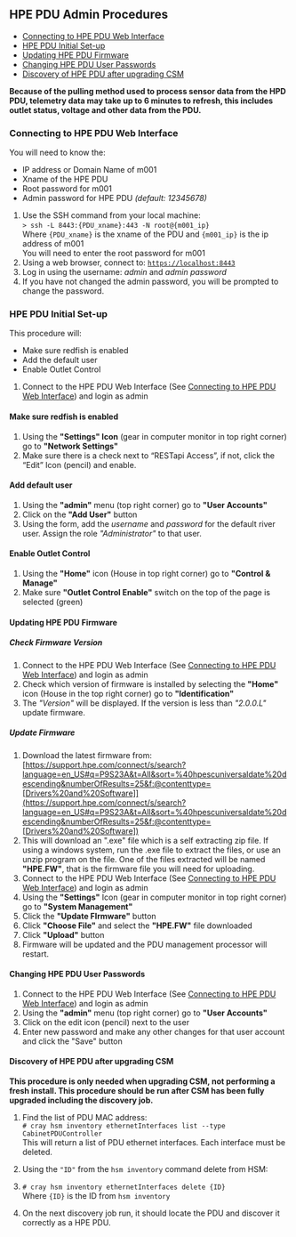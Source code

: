 ## HPE PDU Admin Procedures
* [Connecting to HPE PDU Web Interface](#connecting-to-hpe-pdu-web-interface)
* [HPE PDU Initial Set-up](#hpe-pdu-initial-set-up)
* [Updating HPE PDU Firmware](#updating-hpe-pdu-firmware)
* [Changing HPE PDU User Passwords](#changing-hpe-pdu-user-passwords)
* [Discovery of HPE PDU after upgrading CSM](#discovery-of-hpe-pdu-after-upgrading-csm)

**Because of the pulling method used to process sensor data from the HPD PDU, telemetry data may take up to 6 minutes to refresh, this includes outlet status, voltage and other data from the PDU.**


### Connecting to HPE PDU Web Interface
You will need to know the:
* IP address or Domain Name of m001
* Xname of the HPE PDU
* Root password for m001
* Admin password for HPE PDU _(default: 12345678)_

1. Use the SSH command from your local machine:\
`> ssh -L 8443:{PDU_xname}:443 -N root@{m001_ip}`\
Where `{PDU_xname}` is the xname of the PDU and `{m001_ip}` is the ip address of m001\
You will need to enter the root password for m001
2. Using a web browser, connect to: [`https://localhost:8443`](https://localhost:8443)
3. Log in using the username: _admin_ and _admin password_
4. If you have not changed the admin password, you will be prompted to change the password.

### HPE PDU Initial Set-up
This procedure will:
* Make sure redfish is enabled
* Add the default user
* Enable Outlet Control

1. Connect to the HPE PDU Web Interface (See [Connecting to HPE PDU Web Interface](#connecting-to-hpe-pdu-web-interface)) and login as admin

#### Make sure redfish is enabled
1. Using the **"Settings" Icon** (gear in computer monitor in top right corner) go to **"Network Settings"**
2. Make sure there is a check next to “RESTapi Access”, if not, click the “Edit” Icon (pencil) and enable.

#### Add default user
1. Using the **"admin"** menu (top right corner) go to **"User Accounts"**
2. Click on the **"Add User"** button
3. Using the form, add the _username_ and _password_ for the default river user.  Assign the role _"Administrator"_ to that user.

#### Enable Outlet Control
1. Using the **"Home"** icon (House in top right corner) go to **"Control & Manage"**
2. Make sure **"Outlet Control Enable"** switch on the top of the page is selected (green)

#### Updating HPE PDU Firmware
##### Check Firmware Version
1. Connect to the HPE PDU Web Interface (See [Connecting to HPE PDU Web Interface](#connecting-to-hpe-pdu-web-interface)) and login as admin
2. Check which version of firmware is installed by selecting the **"Home"** icon (House in the top right corner) go to **"Identification"**
3. The _"Version"_ will be displayed.  If the version is less than _"2.0.0.L"_ update firmware.

##### Update Firmware
1. Download the latest firmware from: [https://support.hpe.com/connect/s/search?language=en_US#q=P9S23A&t=All&sort=%40hpescuniversaldate%20descending&numberOfResults=25&f:@contenttype=[Drivers%20and%20Software]](https://support.hpe.com/connect/s/search?language=en_US#q=P9S23A&t=All&sort=%40hpescuniversaldate%20descending&numberOfResults=25&f:@contenttype=[Drivers%20and%20Software])
2. This will download an ".exe" file which is a self extracting zip file.  If using a windows system, run the .exe file to extract the files, or use an unzip program on the file.  One of the files extracted will be named **"HPE.FW"**, that is the firmware file you will need for uploading.
3. Connect to the HPE PDU Web Interface (See [Connecting to HPE PDU Web Interface](#connecting-to-hpe-pdu-web-interface)) and login as admin
4. Using the **"Settings"** Icon (gear in computer monitor in top right corner) go to **"System Management"**
5. Click the **"Update FIrmware"** button
6. Click **"Choose File"** and select the **"HPE.FW"** file downloaded
7. Click **"Upload"** button
8. Firmware will be updated and the PDU management processor will restart.

#### Changing HPE PDU User Passwords
1. Connect to the HPE PDU Web Interface (See [Connecting to HPE PDU Web Interface](#connecting-to-hpe-pdu-web-interface)) and login as admin
2. Using the **"admin"** menu (top right corner) go to **"User Accounts"**
3. Click on the edit icon (pencil) next to the user
4. Enter new password and make any other changes for that user account and click the "Save" button

#### Discovery of HPE PDU after upgrading CSM
**This procedure is only needed when upgrading CSM, not performing a fresh install.  This procedure should be run after CSM has been fully upgraded including the discovery job.**
1. Find the list of PDU MAC address:\
`# cray hsm inventory ethernetInterfaces list --type CabinetPDUController`\
This will return a list of PDU ethernet interfaces.  Each interface must be deleted.

2. Using the `"ID"` from the `hsm inventory` command delete from HSM:
3. `# cray hsm inventory ethernetInterfaces delete {ID}`\
Where `{ID}` is the ID from `hsm inventory`
4. On the next discovery job run, it should locate the PDU and discover it correctly as a HPE PDU.
